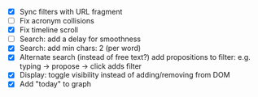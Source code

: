 - [x] Sync filters with URL fragment
- [ ] Fix acronym collisions
- [x] Fix timeline scroll
- [ ] Search: add a delay for smoothness
- [x] Search: add min chars: 2 (per word)
- [x] Alternate search (instead of free text?) add propositions to filter: e.g. typing -> propose -> click adds filter
- [x] Display: toggle visibility instead of adding/removing from DOM
- [x] Add "today" to graph
